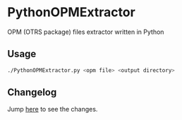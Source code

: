 # PythonOPMExtractor

OPM (OTRS package) files extractor written in Python

## Usage

```bash
./PythonOPMExtractor.py <opm file> <output directory>
```

## Changelog

Jump [here](CHANGELOG.md) to see the changes.